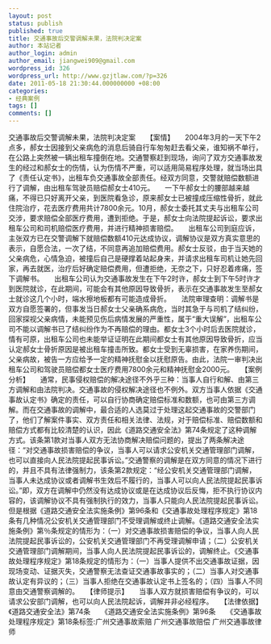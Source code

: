 ```yaml
---
layout: post
status: publish
published: true
title: 交通事故后交警调解未果，法院判决定案
author: 本站记者
author_login: admin
author_email: jiangwei909@gmail.com
wordpress_id: 326
wordpress_url: http://www.gzjtlaw.com/?p=326
date: 2011-05-18 21:30:44.000000000 +08:00
categories:
- 经典案例
tags: []
comments: []
---
```

交通事故后交警调解未果，法院判决定案　　【案情】　　2004年3月的一天下午2点多，郝女士因接到父亲病危的消息后骑自行车匆匆赶去看父亲，谁知祸不单行，在公路上突然被一辆出租车撞倒在地。交通警察赶到现场，询问了双方交通事故发生的经过和郝女士的伤情，认为伤情不严重，可以适用简易程序处理，就当场出具了《责任认定书》，出租车负交通事故全部责任。经双方同意，交警就赔偿数额进行了调解，由出租车驾驶员赔偿郝女士410元。　　一下午郝女士的腰部越来越痛，不得已只好离开父亲，到医院看急诊，原来郝女士已被撞成压缩性骨折，就此住院治疗，花去医疗费用共计7800余元。10月，郝女士委托其丈夫与出租车公司交涉，要求赔偿全部医疗费用，遭到拒绝。于是，郝女士向法院提起诉讼，要求出租车公司和司机赔偿医疗费用，并进行精神损害赔偿。　　出租车公司到庭应诉，主张双方已在交警调解下就赔偿数额410元达成协议，调解协议是双方真实意思的表示，自愿合法，一次了结，不同意再追加赔偿费用。郝女士反驳，由于当天她的父亲病危，心情急迫，被撞后自己是硬撑着站起身来，并请求出租车司机让她先回家，再去就医，治疗后好确定赔偿费用，但遭拒绝，无奈之下，只好忍着疼痛，签下调解书。　　出租车公司认为交通事故发生在下午2时许，郝女士到下午5时许才到医院就诊，在此期间，可能会有其他原因导致骨折，表示在交通事故发生至郝女士就诊这几个小时，端水擦地板都有可能造成骨折。　　法院审理查明：调解书是双方自愿签署的，但事发当日郝女士父亲确系病危，当时其急于与司机了结纠纷，回家探视父亲病情，未能预见伤后病情发展的严重性，属于&ldquo;重大误解&rdquo;，出租车公司不能以调解书已了结纠纷作为不再赔偿的理由。都女士3个小时后去医院就诊，情有可原，出租车公司也未能举证证明在此期间都女士有其他原因导致骨折，应当认定郝女士骨折原因是被出租车撞击所致。都女士受到无辜损害，在家养伤期间，父亲病故，被告一方应给予一定的精神抚慰金以抚慰原告。由此，法院一审判决出租车公司和驾驶员赔偿都女士医疗费用7800余元和精神抚慰金2000元。　　【案例分析】　　通常，民事侵权赔偿的解决途径不外乎三种：当事人自行和解、由第三方调解和由法院判决。交通事故的侵权解决途径也不例外。双方当事人依据《交通事故认定书》确定的责任，可以自行协商确定赔偿标准和数额，也可由第三方调解。而在交通事故的调解中，最合适的人选莫过于处理这起交通事故的交警部门了，他们了解案件事实、双方责任和相关法律、法规，对于赔偿标准、赔偿数额和赔偿方式都有比较清楚的认识，因此《道路交通安全法》第74条规定了这种调解方式。该条第1款对当事人双方无法协商解决赔偿问题的，提出了两条解决途径：&ldquo;对交通事故损害赔偿的争议，当事人可以请求公安机关交通管理部门调解，也可以直接向人民法院提起民事诉讼。&rdquo;交通警察的调解是在双方同意的情况下进行的，并且不具有法律强制力，该条第2款规定：&ldquo;经公安机关交通管理部门调解，当事人未达成协议或者调解书生效后不履行的，当事人可以向人民法院提起民事诉讼。&rdquo;即，双方在调解中仍然没有达成协议或是在达成协议后反悔，拒不执行协议内容的，该调解协议不具有强制执行的效力，当事人只能向人民法院提起民事诉讼。　　但是根据《道路交通安全法实施条例》第96条和《交通事故处理程序规定》第18条有几种情况公安机关交通管理部门不受理调解或终止调解。《道路交通安全法实施条例》第％条规定的情形为：（一）对交通事故损害赔偿的争议，当事人向人民法院提起民事诉讼的，公安机关交通管理部门不再受理调解申请；（二）公安机关交通管理部门调解期间，当事人向人民法院提起民事诉讼的，调解终止。《交通事故处理程序规定》第18条规定的情形为：（一）当事人提供不出交通事故证据，因现场变动、证据灭失，交通警察无法查证交通事故事实的；（二）当事人对交通事故认定有异议的；（三）当事人拒绝在交通事故认定书上签名的；（四）当事人不同意由交通警察调解的。　　【律师提示】　　当事人双方就损害赔偿有争议的，可以请求公安部门调解，也可以向人民法院起诉，调解并非必经程序。　　【法律依据】　　《道路交通安全法》第74条　　《道路交通安全法实施条例》第96条　　《交通事故处理程序规定》第18条标签:广州交通事故索赔 广州交通事故赔偿 广州交通事故律师
